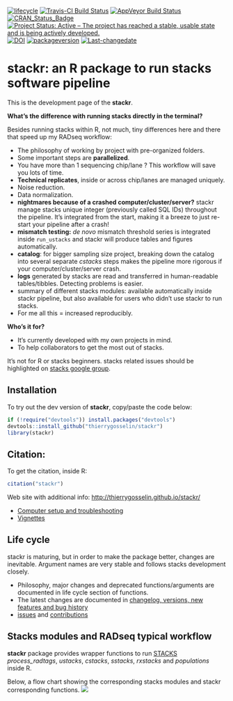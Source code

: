 
<!-- badges: start -->

[![lifecycle](https://img.shields.io/badge/lifecycle-experimental-orange.svg)](https://tidyverse.org/lifecycle/#experimental)
[![Travis-CI Build
Status](https://travis-ci.org/thierrygosselin/stackr.svg?branch=master)](https://travis-ci.org/thierrygosselin/stackr)
[![AppVeyor Build
Status](https://ci.appveyor.com/api/projects/status/github/thierrygosselin/stackr?branch=master&svg=true)](https://ci.appveyor.com/project/thierrygosselin/stackr)
[![CRAN\_Status\_Badge](http://www.r-pkg.org/badges/version/stackr)](http://cran.r-project.org/package=stackr)
[![Project Status: Active – The project has reached a stable, usable
state and is being actively
developed.](http://www.repostatus.org/badges/latest/active.svg)](http://www.repostatus.org/#active)
[![DOI](https://zenodo.org/badge/14548/thierrygosselin/stackr.svg)](https://zenodo.org/badge/latestdoi/14548/thierrygosselin/stackr)
[![packageversion](https://img.shields.io/badge/Package%20version-2.1.0-orange.svg)](commits/master)
[![Last-changedate](https://img.shields.io/badge/last%20change-2020--09--24-brightgreen.svg)](/commits/master)
<!-- badges: end -->

# stackr: an R package to run stacks software pipeline

This is the development page of the **stackr**.

**What’s the difference with running stacks directly in the terminal?**

Besides running stacks within R, not much, tiny differences here and
there that speed up my RADseq workflow:

  - The philosophy of working by project with pre-organized folders.
  - Some important steps are **parallelized**.
  - You have more than 1 sequencing chip/lane ? This workflow will save
    you lots of time.
  - **Technical replicates**, inside or across chip/lanes are managed
    uniquely.
  - Noise reduction.
  - Data normalization.
  - **nightmares because of a crashed computer/cluster/server?** stackr
    manage stacks unique integer (previously called SQL IDs) throughout
    the pipeline. It’s integrated from the start, making it a breeze to
    just re-start your pipeline after a crash\!
  - **mismatch testing:** *de novo* mismatch threshold series is
    integrated inside `run_ustacks` and stackr will produce tables and
    figures automatically.
  - **catalog**: for bigger sampling size project, breaking down the
    catalog into several separate *cstacks* steps makes the pipeline
    more rigorous if your computer/cluster/server crash.
  - **logs** generated by stacks are read and transferred in
    human-readable tables/tibbles. Detecting problems is easier.
  - summary of different stacks modules: available automatically inside
    stackr pipeline, but also available for users who didn’t use stackr
    to run stacks.
  - For me all this = increased reproducibly.

**Who’s it for?**

  - It’s currently developed with my own projects in mind.
  - To help collaborators to get the most out of stacks.

It’s not for R or stacks beginners. stacks related issues should be
highlighted on [stacks google
group](https://groups.google.com/forum/?fromgroups#!forum/stacks-users).

## Installation

To try out the dev version of **stackr**, copy/paste the code below:

``` r
if (!require("devtools")) install.packages("devtools")
devtools::install_github("thierrygosselin/stackr")
library(stackr)
```

## Citation:

To get the citation, inside R:

``` r
citation("stackr")
```

Web site with additional info:
<http://thierrygosselin.github.io/stackr/>

  - [Computer setup and
    troubleshooting](https://thierrygosselin.github.io/radiator/articles/rad_genomics_computer_setup.html)
  - [Vignettes](https://thierrygosselin.github.io/radiator/articles/index.html)

## Life cycle

stackr is maturing, but in order to make the package better, changes are
inevitable. Argument names are very stable and follows stacks
development closely.

  - Philosophy, major changes and deprecated functions/arguments are
    documented in life cycle section of functions.
  - The latest changes are documented in [changelog, versions, new
    features and bug
    history](http://thierrygosselin.github.io/stackr/news/index.html)
  - [issues](https://github.com/thierrygosselin/stackr/issues/new/choose)
    and
    [contributions](https://github.com/thierrygosselin/stackr/issues/new/choose)

## Stacks modules and RADseq typical workflow

**stackr** package provides wrapper functions to run
[STACKS](http://catchenlab.life.illinois.edu/stacks/)
*process\_radtags*, *ustacks*, *cstacks*, *sstacks*, *rxstacks* and
*populations* inside R.

Below, a flow chart showing the corresponding stacks modules and stackr
corresponding functions. ![](vignettes/stackr_workflow.png)
